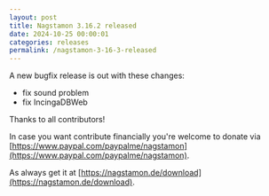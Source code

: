 ```yaml
---
layout: post
title: Nagstamon 3.16.2 released
date: 2024-10-25 00:00:01
categories: releases
permalink: /nagstamon-3-16-3-released
---
```


A new bugfix release is out with these changes:

- fix sound problem
- fix IncingaDBWeb

Thanks to all contributors!

In case you want contribute financially you're welcome to donate via [https://www.paypal.com/paypalme/nagstamon](https://www.paypal.com/paypalme/nagstamon).

As always get it at [https://nagstamon.de/download](https://nagstamon.de/download).

